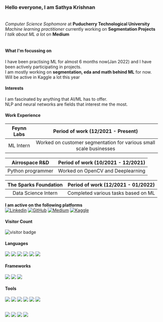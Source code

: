 ### Hello everyone, I am Sathya Krishnan<br><br>

*Computer Science Sophomore* at **Puducherry Technological University**<br>
*Machine learning practitioner* currently working on **Segmentation Projects**<br>
*I talk about ML a lot* on **Medium**<br><br>

#### What I'm focussing on
I have been practising ML for almost 6 months now(Jan 2022) and I have been actively participating in projects.<br>I am mostly working on **segmentation, eda and math behind ML** for now.<br>Will be active in Kaggle a lot this year

#### Interests
I am fascinated by anything that AI/ML has to offer. <br>NLP and neural networks are fields that interest me the most.

#### Work Experience
| Feynn Labs | Period of work (12/2021 - Present) |
|:---------:|:----------------------------------:|
| ML Intern | Worked on customer segmentation for various small scale businesses |

| Airrospace R&D | Period of work (10/2021 - 12/2021) |
|:---------:|:----------------------------------:|
| Python programmer | Worked on OpenCV and Deeplearning |

| The Sparks Foundation | Period of work (12/2021 - 01/2022) |
|:---------:|:----------------------------------:|
| Data Science Intern | Completed various tasks based on ML |


**I am active on the following platforms**<br>
[![Linkedin](https://img.shields.io/badge/LinkedIn-0077B5?style=for-the-badge&logo=linkedin&logoColor=white)](https://www.linkedin.com/in/sathya-krishnan-suresh-914763217/) 
[![GitHub](https://img.shields.io/badge/GitHub-100000?style=for-the-badge&logo=github&logoColor=white)](https://github.com/SathyaKrishnan1211/) 
[![Medium](https://img.shields.io/badge/Medium-12100E?style=for-the-badge&logo=medium&logoColor=white)](https://medium.com/@mr.sk12112002) 
[![Kaggle](https://img.shields.io/badge/Kaggle-20BEFF?style=for-the-badge&logo=Kaggle&logoColor=white)](https://www.kaggle.com/sathyakrishnan12)<br>
#### Visitor Count
![visitor badge](https://visitor-badge.glitch.me/badge?page_id=SathyaKrishnan1211.visitor-badge&left_color=red&right_color=green) 


#### Languages
<p>
  <img src="https://img.shields.io/badge/Python-3776AB?style=for-the-badge&logo=python&logoColor=white" />
  <img src="https://img.shields.io/badge/HTML5-E34F26?style=for-the-badge&logo=html5&logoColor=white" />
  <img src="https://img.shields.io/badge/CSS3-1572B6?style=for-the-badge&logo=css3&logoColor=white" />
  <img src="https://img.shields.io/badge/C-00599C?style=for-the-badge&logo=c&logoColor=white" />
  <img src="https://img.shields.io/badge/C%2B%2B-00599C?style=for-the-badge&logo=c%2B%2B&logoColor=white" />
  <img src="https://img.shields.io/badge/Java-ED8B00?style=for-the-badge&logo=java&logoColor=white" />
 </p>
 
 #### Frameworks
 <p>
  <img src="https://img.shields.io/badge/Numpy-777BB4?style=for-the-badge&logo=numpy&logoColor=white" />
  <img src="https://img.shields.io/badge/Pandas-2C2D72?style=for-the-badge&logo=pandas&logoColor=white" />
  <img src="https://img.shields.io/badge/scikit_learn-F7931E?style=for-the-badge&logo=scikit-learn&logoColor=white" />
</p>

#### Tools
<p>
  <img src="https://img.shields.io/badge/Visual_Studio_Code-0078D4?style=for-the-badge&logo=visual%20studio%20code&logoColor=white" />
  <img src="https://img.shields.io/badge/Visual_Studio-5C2D91?style=for-the-badge&logo=visual%20studio&logoColor=white" />
  <img src="https://img.shields.io/badge/Atom-66595C?style=for-the-badge&logo=Atom&logoColor=white" />
  <img src="https://img.shields.io/badge/Eclipse-2C2255?style=for-the-badge&logo=eclipse&logoColor=white" />
  <img src="https://img.shields.io/badge/sublime_text-%23575757.svg?&style=for-the-badge&logo=sublime-text&logoColor=important" />
  <img src="https://img.shields.io/badge/Colab-F9AB00?style=for-the-badge&logo=googlecolab&color=525252" />
</p><br>
<img src="https://github-readme-stats.vercel.app/api?username=SathyaKrishnan1211" />
<img src="https://github-readme-streak-stats.herokuapp.com/?user=SathyaKrishnan1211" />
<img src="https://github-readme-stats.vercel.app/api/top-langs/?username=SathyaKrishnan1211" />
<img src="https://activity-graph.herokuapp.com/graph?username=SathyaKrishnan1211&theme=minimal" />

